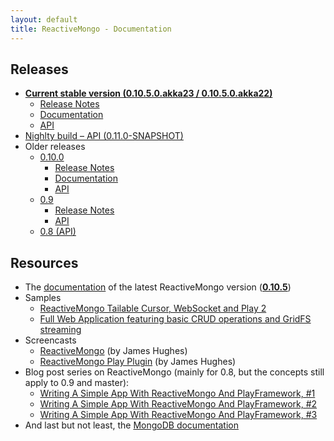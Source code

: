 ```yaml
---
layout: default
title: ReactiveMongo - Documentation
---
```


## Releases

* [__Current stable version (0.10.5.0.akka23 / 0.10.5.0.akka22)__](/releases/0.10.5/documentation/index.html)
  * [Release Notes](/releases/0.10.5/documentation/release-details.html)
  * [Documentation](/releases/0.10.5/documentation/index.html)
  * [API](/releases/0.10.5/api/index.html)
* [Nighlty build – API (0.11.0-SNAPSHOT)](/releases/nightly/api/index.html)
* Older releases
  * [0.10.0](/releases/0.10/documentation/index.html)
    * [Release Notes](/releases/0.10/documentation/release-details.html)
    * [Documentation](/releases/0.10/documentation/index.html)
    * [API](/releases/0.10/api/index.html)
  * [0.9](/releases/0.9/notes.html)
    * [Release Notes](/releases/0.9/notes.html)
    * [API](/releases/0.9/api/index.html)
  * [0.8 (API)](/releases/0.8/api/index.html)

## Resources

* The [documentation](/releases/0.10.5/documentation/index.html) of the latest ReactiveMongo version ([__0.10.5__](/releases/0.10.5/documentation/index.html))
* Samples
    * [ReactiveMongo Tailable Cursor, WebSocket and Play 2](https://github.com/sgodbillon/reactivemongo-tailablecursor-demo)
    * [Full Web Application featuring basic CRUD operations and GridFS streaming](https://github.com/sgodbillon/reactivemongo-demo-app)
* Screencasts
    * [ReactiveMongo](http://yobriefca.se/screencasts/004-reactivemongo) (by James Hughes)
    * [ReactiveMongo Play Plugin](http://yobriefca.se/screencasts/005-play-reactivemongo) (by James Hughes)
* Blog post series on ReactiveMongo (mainly for 0.8, but the concepts still apply to 0.9 and master):
    * [Writing A Simple App With ReactiveMongo And PlayFramework, #1](http://stephane.godbillon.com/2012/10/18/writing-a-simple-app-with-reactivemongo-and-play-framework-pt-1.html)
    * [Writing A Simple App With ReactiveMongo And PlayFramework, #2](http://stephane.godbillon.com/2012/10/29/writing-a-simple-app-with-reactivemongo-and-play-framework-pt-2.html)
    * [Writing A Simple App With ReactiveMongo And PlayFramework, #3](http://stephane.godbillon.com/2012/11/28/writing-a-simple-app-with-reactivemongo-and-play-framework-pt-3-gridfs.html)
* And last but not least, the [MongoDB documentation](http://docs.mongodb.org/)

